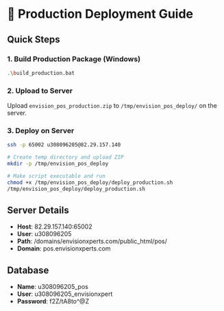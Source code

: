 # 🚀 Production Deployment Guide

## Quick Steps

### 1. Build Production Package (Windows)
```bash
.\build_production.bat
```

### 2. Upload to Server
Upload `envision_pos_production.zip` to `/tmp/envision_pos_deploy/` on the server.

### 3. Deploy on Server
```bash
ssh -p 65002 u308096205@82.29.157.140

# Create temp directory and upload ZIP
mkdir -p /tmp/envision_pos_deploy

# Make script executable and run
chmod +x /tmp/envision_pos_deploy/deploy_production.sh
/tmp/envision_pos_deploy/deploy_production.sh
```

## Server Details
- **Host**: 82.29.157.140:65002
- **User**: u308096205
- **Path**: /domains/envisionxperts.com/public_html/pos/
- **Domain**: pos.envisionxperts.com

## Database
- **Name**: u308096205_pos
- **User**: u308096205_envisionxpert
- **Password**: f2Z/tA8to^@Z

